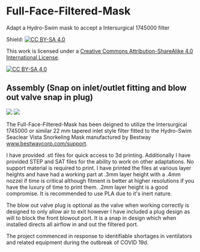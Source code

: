 # Full-Face-Filtered-Mask
Adapt a Hydro-Swim mask to accept a Intersurgical 1745000 filter

Shield: [![CC BY-SA 4.0][cc-by-sa-shield]][cc-by-sa]

This work is licensed under a [Creative Commons Attribution-ShareAlike 4.0
International License][cc-by-sa].

[![CC BY-SA 4.0][cc-by-sa-image]][cc-by-sa]

[cc-by-sa]: http://creativecommons.org/licenses/by-sa/4.0/
[cc-by-sa-image]: https://licensebuttons.net/l/by-sa/4.0/88x31.png
[cc-by-sa-shield]: https://img.shields.io/badge/License-CC%20BY--SA%204.0-lightgrey.svg

## Assembly (Snap on inlet/outlet fitting and blow out valve snap in plug)

![](!https://i.imgur.com/nI8OaUO.jpg)
![](!https://i.imgur.com/mxR2WiK.png)

The Full-Face-Filtered-Mask has been deigned to utilize the Intersurgical 1745000 or similar 22 mm tapered inlet style filter fitted to the Hydro-Swim Seaclear Vista Snorkeling Mask manufactured by Bestway www.bestwaycorp.com/support.

I have provided .stl files for quick access to 3d printing. Additionally I have provided STEP and SAT files for the ability to work on other adaptations. No support material is required to print. I have printed the files at various layer heights and have had a working part at .3mm layer height with a .4mm nozzel if time is critical although fitment is better at higher resolutions if you have the luxury of time to print them. .2mm layer height is a good compromise. It is recommended to use PLA due to it's inert nature.

The blow out valve plug is optional as the valve when working correctly is designed to only allow air to exit however I have included a plug design as will to block the front blowout port. It is a snap in design which when installed directs all airflow in and out the filtered port.

The project commenced in response to identifiable shortages in ventilators and related equipment during the outbreak of COVID 19d. 
